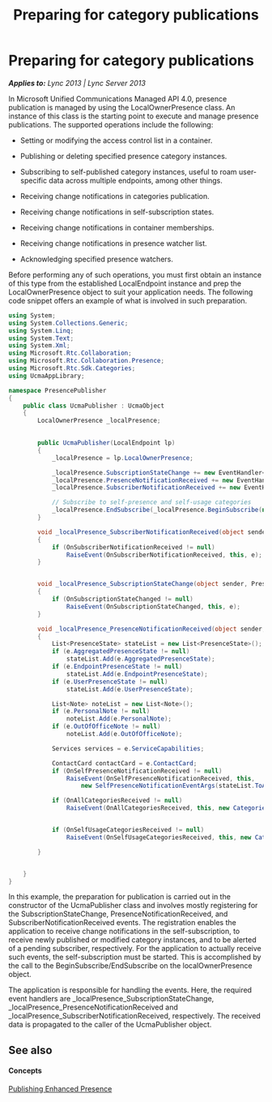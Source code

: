 ﻿---
title: Preparing for category publications
TOCTitle: Preparing for category publications
ms:assetid: 5c56c317-9710-450a-8c13-27146df9d806
ms:mtpsurl: https://msdn.microsoft.com/en-us/library/Dn454650(v=office.15)
ms:contentKeyID: 57092902
ms.date: 07/24/2014
mtps_version: v=office.15
dev_langs:
- csharp
---

# Preparing for category publications


_**Applies to:** Lync 2013 | Lync Server 2013_

In Microsoft Unified Communications Managed API 4.0, presence publication is managed by using the LocalOwnerPresence class. An instance of this class is the starting point to execute and manage presence publications. The supported operations include the following:

  - Setting or modifying the access control list in a container.

  - Publishing or deleting specified presence category instances.

  - Subscribing to self-published category instances, useful to roam user-specific data across multiple endpoints, among other things.

  - Receiving change notifications in categories publication.

  - Receiving change notifications in self-subscription states.

  - Receiving change notifications in container memberships.

  - Receiving change notifications in presence watcher list.

  - Acknowledging specified presence watchers.

Before performing any of such operations, you must first obtain an instance of this type from the established LocalEndpoint instance and prep the LocalOwnerPresence object to suit your application needs. The following code snippet offers an example of what is involved in such preparation.

``` csharp
using System;
using System.Collections.Generic;
using System.Linq;
using System.Text;
using System.Xml;
using Microsoft.Rtc.Collaboration;
using Microsoft.Rtc.Collaboration.Presence;
using Microsoft.Rtc.Sdk.Categories;
using UcmaAppLibrary;

namespace PresencePublisher
{
    public class UcmaPublisher : UcmaObject
    {
        LocalOwnerPresence _localPresence;
        

        public UcmaPublisher(LocalEndpoint lp)
        {
            _localPresence = lp.LocalOwnerPresence;

            _localPresence.SubscriptionStateChange += new EventHandler<PresenceSubscriptionStateChangedEventArgs>(_localPresence_SubscriptionStateChange);
            _localPresence.PresenceNotificationReceived += new EventHandler<LocalPresentityNotificationEventArgs>(_localPresence_PresenceNotificationReceived);
            _localPresence.SubscriberNotificationReceived += new EventHandler<SubscriberNotificationEventArgs>(_localPresence_SubscriberNotificationReceived);

            // Subscribe to self-presence and self-usage categories
            _localPresence.EndSubscribe(_localPresence.BeginSubscribe(null, null));
        }

        void _localPresence_SubscriberNotificationReceived(object sender, SubscriberNotificationEventArgs e)
        {
            if (OnSubscriberNotificationReceived != null)
                RaiseEvent(OnSubscriberNotificationReceived, this, e);
        }


        void _localPresence_SubscriptionStateChange(object sender, PresenceSubscriptionStateChangedEventArgs e)
        {
            if (OnSubscriptionStateChanged != null)
                RaiseEvent(OnSubscriptionStateChanged, this, e);
        }

        void _localPresence_PresenceNotificationReceived(object sender, LocalPresentityNotificationEventArgs e)
        {
            List<PresenceState> stateList = new List<PresenceState>();
            if (e.AggregatedPresenceState != null)
                stateList.Add(e.AggregatedPresenceState);
            if (e.EndpointPresenceState != null)
                stateList.Add(e.EndpointPresenceState);
            if (e.UserPresenceState != null)
                stateList.Add(e.UserPresenceState);

            List<Note> noteList = new List<Note>();
            if (e.PersonalNote != null)
                noteList.Add(e.PersonalNote);
            if (e.OutOfOfficeNote != null)
                noteList.Add(e.OutOfOfficeNote);

            Services services = e.ServiceCapabilities;

            ContactCard contactCard = e.ContactCard;
            if (OnSelfPresenceNotificationReceived != null)
                RaiseEvent(OnSelfPresenceNotificationReceived, this,
                    new SelfPresenceNotificationEventArgs(stateList.ToArray(), noteList.ToArray(), services, contactCard));

            if (OnAllCategoriesReceived != null)
                RaiseEvent(OnAllCategoriesReceived, this, new CategoriesNotificationEventArgs(e.AllCategories));


            if (OnSelfUsageCategoriesReceived != null)
                RaiseEvent(OnSelfUsageCategoriesReceived, this, new CategoriesNotificationEventArgs(e.SelfUsageCategories));

        }


    }
}
```

In this example, the preparation for publication is carried out in the constructor of the UcmaPublisher class and involves mostly registering for the SubscriptionStateChange, PresenceNotificationReceived, and SubscriberNotificationReceived events. The registration enables the application to receive change notifications in the self-subscription, to receive newly published or modified category instances, and to be alerted of a pending subscriber, respectively. For the application to actually receive such events, the self-subscription must be started. This is accomplished by the call to the BeginSubscribe/EndSubscribe on the localOwnerPresence object.

The application is responsible for handling the events. Here, the required event handlers are \_localPresence\_SubscriptionStateChange, \_localPresence\_PresenceNotificationReceived and \_localPresence\_SubscriberNotificationReceived, respectively. The received data is propagated to the caller of the UcmaPublisher object.

## See also

#### Concepts

[Publishing Enhanced Presence](publishing-enhanced-presence.md)

